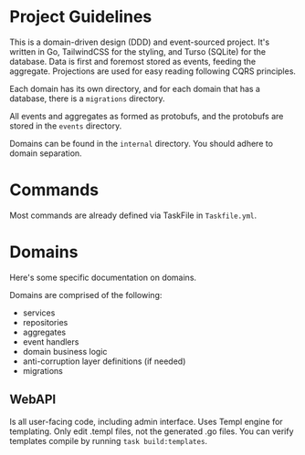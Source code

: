 # Project Guidelines
    
This is a domain-driven design (DDD) and event-sourced project. It's written in Go, TailwindCSS for the styling, and Turso (SQLite) for the database. Data is first and foremost stored as events, feeding the aggregate. Projections are used for easy reading following CQRS principles.

Each domain has its own directory, and for each domain that has a database, there is a `migrations` directory.

All events and aggregates as formed as protobufs, and the protobufs are stored in the `events` directory.

Domains can be found in the `internal` directory. You should adhere to domain separation.

# Commands 
Most commands are already defined via TaskFile in `Taskfile.yml`.

# Domains
Here's some specific documentation on domains.

Domains are comprised of the following:
- services
- repositories
- aggregates
- event handlers
- domain business logic
- anti-corruption layer definitions (if needed)
- migrations

## WebAPI
Is all user-facing code, including admin interface. Uses Templ engine for templating. Only edit .templ files, not the generated .go files. You can verify templates compile by running `task build:templates`.

